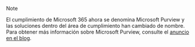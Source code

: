 <!-- This file is maintained by the Compliance content team. Please connect Robert Mazzoli (robmazz) before making any changes.-->

>[!NOTE]
>El cumplimiento de Microsoft 365 ahora se denomina Microsoft Purview y las soluciones dentro del área de cumplimiento han cambiado de nombre. Para obtener más información sobre Microsoft Purview, consulte el [anuncio en el blog](https://aka.ms/microsoftpurviewblog).